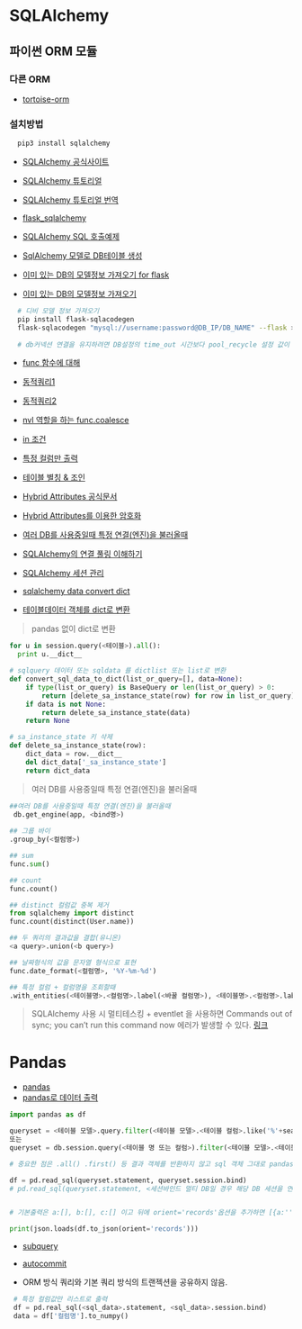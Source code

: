# SQLAlchemy

## 파이썬 ORM 모듈
### 다른 ORM
* [tortoise-orm](https://tortoise-orm.readthedocs.io/en/latest/)
### 설치방법

```bash
  pip3 install sqlalchemy
```


* [SQLAlchemy 공식사이트](https://www.sqlalchemy.org/)

* [SQLAlchemy 튜토리얼](https://riptutorial.com/ko/sqlalchemy)

* [SQLAlchemy 튜토리얼 번역](https://edykim.com/ko/post/getting-started-with-sqlalchemy-part-1/)

* [flask_sqlalchemy](https://opentutorials.org/module/3669/22070)

* [SQLAlchemy SQL 호출예제](https://lowelllll.github.io/til/2019/04/19/TIL-flask-sqlalchemy-orm/)

* [SqlAlchemy 모델로 DB테이블 생성](https://gggggeun.tistory.com/77)

* [이미 있는 DB의 모델정보 가져오기 for flask](https://beomi.github.io/2017/10/20/DB-To-SQLAlchemy-Model/)

* [이미 있는 DB의 모델정보 가져오기](https://wooiljeong.github.io/python/sqlacodegen/)

```bash
  # 디비 모델 정보 가져오기
  pip install flask-sqlacodegen
  flask-sqlacodegen "mysql://username:password@DB_IP/DB_NAME" --flask > models.py
  
  # db커넥션 연결을 유지하려면 DB설정의 time_out 시간보다 pool_recycle 설정 값이 작아야함.
```

* [func 함수에 대해](https://item4.blog/2015-07-05/Internal-of-sqlalchemy.sql.expression.func/)

* [동적쿼리1](https://stackoverflow.com/questions/37336520/sqlalchemy-dynamic-filter)

* [동적쿼리2](https://stackoverrun.com/ko/q/10784033)

* [nvl 역할을 하는 func.coalesce](https://programtalk.com/python-examples/sqlalchemy.sql.func.coalesce/)

* [in 조건](https://stackoverflow.com/questions/8603088/sqlalchemy-in-clause)

* [특정 컬럼만 출력](https://qastack.kr/programming/11530196/flask-sqlalchemy-query-specify-column-names)

* [테이블 별칭 & 조인](https://edykim.com/ko/post/getting-started-with-sqlalchemy-part-2/)

* [Hybrid Attributes 공식문서](https://docs.sqlalchemy.org/en/13/orm/extensions/hybrid.html) 

* [Hybrid Attributes를 이용한 암호화](https://spoqa.github.io/2011/12/10/sqlalchemy-hybrid-attributes.html)

* [여러 DB를 사용중일때 특정 연결(엔진)을 불러올때](https://github.com/pallets/flask-sqlalchemy/issues/359)

* [SQLAlchemy의 연결 풀링 이해하기](https://spoqa.github.io/2018/01/17/connection-pool-of-sqlalchemy.html)

* [SQLAlchemy 세션 관리](https://planbs.tistory.com/entry/Engine%EA%B3%BC-Session-Scoped-Session)

* [sqlalchemy data convert dict](https://stackoverflow.com/questions/1958219/how-to-convert-sqlalchemy-row-object-to-a-python-dict)
* [테이블데이터 객체를 dict로 변환](http://daplus.net/python-sqlalchemy-%ED%96%89-%EA%B0%9D%EC%B2%B4%EB%A5%BC-python-dict%EB%A1%9C-%EB%B3%80%ED%99%98/)
> pandas 없이 dict로 변환
```python
for u in session.query(<테이블>).all():
  print u.__dict__
```
```python
# sqlquery 데이터 또는 sqldata 를 dictlist 또는 list로 변환
def convert_sql_data_to_dict(list_or_query=[], data=None):
    if type(list_or_query) is BaseQuery or len(list_or_query) > 0:
        return [delete_sa_instance_state(row) for row in list_or_query]
    if data is not None:
        return delete_sa_instance_state(data)
    return None

# sa_instance_state 키 삭제
def delete_sa_instance_state(row):
    dict_data = row.__dict__
    del dict_data['_sa_instance_state']
    return dict_data
```
> 여러 DB를 사용중일때 특정 연결(엔진)을 불러올때
```python
##여러 DB를 사용중일때 특정 연결(엔진)을 불러올때
 db.get_engine(app, <bind명>)
 
## 그룹 바이
.group_by(<컬럼명>)

## sum
func.sum()

## count
func.count()

## distinct 컬럼값 중복 제거
from sqlalchemy import distinct
func.count(distinct(User.name))

## 두 쿼리의 결과값을 결합(유니온)
<a query>.union(<b query>)

## 날짜형식의 값을 문자열 형식으로 표현
func.date_format(<컬럼명>, '%Y-%m-%d')

## 특정 컬럼 + 컬럼명을 조회할때
.with_entities(<테이블명>.<컬럼명>.label(<바꿀 컬럼명>), <테이블명>.<컬럼명>.label(<바꿀 컬럼명>), ...)
```



> SQLAlchemy 사용 시 멀티테스킹 + eventlet 을 사용하면 
> Commands out of sync; you can’t run this command now 에러가 발생할 수 있다. [링크](https://docs.sqlalchemy.org/en/13/faq/connections.html#commands-out-of-sync-you-can-t-run-this-command-now-this-result-object-does-not-return-rows-it-has-been-closed-automatically)
> 

# Pandas
* [pandas](http://pythonstudy.xyz/python/article/408-pandas-%EB%8D%B0%EC%9D%B4%ED%83%80-%EB%B6%84%EC%84%9D)
* [pandas로 데이터 출력](https://lemontia.tistory.com/844)
```python
import pandas as df

queryset = <테이블 모델>.query.filter(<테이블 모델>.<테이블 컬럼>.like('%'+search_text+'%'))
또는
queryset = db.session.query(<테이블 명 또는 컬럼>).filter(<테이블 모델>.<테이블 컬럼>.like('%'+search_text+'%'))

# 중요한 점은 .all() .first() 등 결과 객체를 반환하지 않고 sql 객체 그대로 pandas.read_sql()에 전달

df = pd.read_sql(queryset.statement, queryset.session.bind)
# pd.read_sql(queryset.statement, <세션바인드 멀티 DB일 경우 해당 DB 세션을 연결 예. db.get_engine(app, bind명)>)


# 기본출력은 a:[], b:[], c:[] 이고 뒤에 orient='records'옵션을 추가하면 [{a:'',b:'',c:''},{a,b,c..},{}] 형태로 변환

print(json.loads(df.to_json(orient='records')))
```
* [subquery](https://stackoverrun.com/ko/q/10713483)
* [autocommit](https://ash84.io/2018/07/30/sqlalchemy-autocommit/)

* ORM 방식 쿼리와 기본 쿼리 방식의 트랜젝션을 공유하지 않음.


```python
 # 특정 컬럼값만 리스트로 출력
 df = pd.real_sql(<sql_data>.statement, <sql_data>.session.bind)
 data = df['컬럼명'].to_numpy()
 
```


